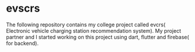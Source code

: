 # evscrs
The following repository contains my college project called evcrs( Electronic vehicle charging station recommendation system). My project partner and I started working on this project using dart, flutter and firebase( for backend).
